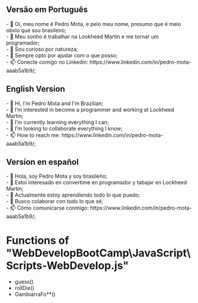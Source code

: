 <head><link href="https://cdn.jsdelivr.net/npm/bootstrap@5.1.3/dist/css/bootstrap.min.css" rel="stylesheet" integrity="sha384-1BmE4kWBq78iYhFldvKuhfTAU6auU8tT94WrHftjDbrCEXSU1oBoqyl2QvZ6jIW3" crossorigin="anonymous"></head>
<h2 class="container">Versão em Português</h2>
- 👋 Oi, meu nome é Pedro Mota, e pelo meu nome, presumo que é meio obvio que sou brasileiro;</br>
- 👀 Meu sonho é trabalhar na Lookheed Martin e me tornar um programador;</br>
- 🌱 Sou curioso por natureza;</br>
- 💞️ Sempre opto por ajudar com o que posso;</br>
- 📫 Conecte comigo no Linkedin: https://www.linkedin.com/in/pedro-mota-aaab5a1b9/;</br>

<h2>English Version</h2>
- 👋 Hi, I’m Pedro Mota and I'm Brazilian;</br>
- 👀 I’m interested in become a programmer and working at Lockheed Martin;</br>
- 🌱 I’m currently learning everything I can;</br>
- 💞️ I’m looking to collaborate everything I know;</br>
- 📫 How to reach me: https://www.linkedin.com/in/pedro-mota-aaab5a1b9/;</br>

<h2>Versíon en español</h2>
- 👋 Hola, soy Pedro Mota y soy brasileño;</br>
- 👀 Estoi interesado en convertime en programador y tabajar en Lockheed Martin;</br>
- 🌱 Actualmente estoy aprendiendo todo lo que puedo;</br>
- 💞️ Busco colaborar con todo lo que sé;</br>
- 📫 Cómo comunicarse conmigo: https://www.linkedin.com/in/pedro-mota-aaab5a1b9/;</br>


<h1>Functions of "WebDevelopBootCamp\JavaScript\Scripts-WebDevelop.js"</h1>
<ul>
    <li>guess()<!--Guess a number beteween 1 to 10--></li>
    <li>rollDie()<!--Give a random number between 0 and  a number of case specified by the user--></li>
    <li>GambiarraFo**()<!--Achei tão fod* que tive de deixar--></li>
    
